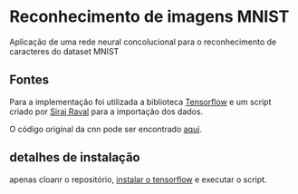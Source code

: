 # Reconhecimento de imagens MNIST

Aplicação de uma rede neural concolucional para o reconhecimento de caracteres do dataset MNIST

## Fontes

Para a implementação foi utilizada a biblioteca [Tensorflow](https://www.tensorflow.org/)
e um script criado por [Siraj Raval](https://github.com/llSourcell/tensorflow_demo/blob/master/input_data.py) para a importação dos dados.

O código original da cnn pode ser encontrado [aqui](https://github.com/tensorflow/tensorflow/blob/r1.2/tensorflow/examples/tutorials/mnist/mnist_deep.py).

## detalhes de instalação

apenas cloanr o repositório, [instalar o tensorflow](https://www.tensorflow.org/install/) e executar o script.